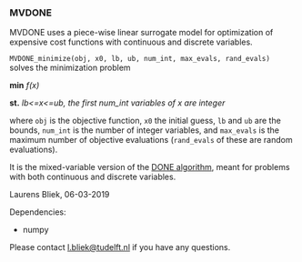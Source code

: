 ### MVDONE ###

MVDONE uses a piece-wise linear surrogate model for optimization of expensive cost functions with continuous and discrete variables.

`MVDONE_minimize(obj, x0, lb, ub, num_int, max_evals, rand_evals)` solves the minimization problem

**min** *f(x)*

**st.** *lb<=x<=ub, the first num_int variables of x are integer*

where `obj` is the objective function, `x0` the initial guess,
`lb` and `ub` are the bounds, `num_int` is the number of integer variables,
and `max_evals` is the maximum number of objective evaluations (`rand_evals` of these
are random evaluations).

It is the mixed-variable version of the [DONE algorithm](https://bitbucket.org/csi-dcsc/donecpp/src/master/), 
meant for problems with both continuous and discrete variables.

Laurens Bliek, 06-03-2019

Dependencies:

* numpy

Please contact l.bliek@tudelft.nl if you have any questions.